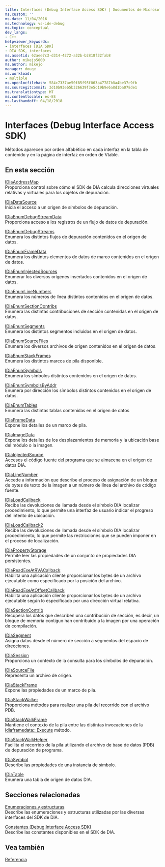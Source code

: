 ```yaml
---
title: Interfaces (Debug Interface Access SDK) | Documentos de Microsoft
ms.custom: ''
ms.date: 11/04/2016
ms.technology: vs-ide-debug
ms.topic: conceptual
dev_langs:
- C++
helpviewer_keywords:
- interfaces [DIA SDK]
- DIA SDK, interfaces
ms.assetid: 62aee7c3-d314-4272-a32b-b2818f32fab8
author: mikejo5000
ms.author: mikejo
manager: douge
ms.workload:
- multiple
ms.openlocfilehash: 584c7337ae50f85f95f063a47787b8a4be37c9fb
ms.sourcegitcommit: 3d10b93eb5b326639f3e5c19b9e6a8d1ba078de1
ms.translationtype: MT
ms.contentlocale: es-ES
ms.lasthandoff: 04/18/2018
---
```

# <a name="interfaces-debug-interface-access-sdk"></a>Interfaces (Debug Interface Access SDK)
Métodos aparecen por orden alfabético en cada interfaz en la tabla de contenido y en la página de interfaz en orden de Vtable.  
  
## <a name="in-this-section"></a>En esta sección  
 [IDiaAddressMap](../../debugger/debug-interface-access/idiaaddressmap.md)  
 Proporciona control sobre cómo el SDK de DIA calcula direcciones virtuales relativas y virtuales para los objetos de depuración.  
  
 [IDiaDataSource](../../debugger/debug-interface-access/idiadatasource.md)  
 Inicia el acceso a un origen de símbolos de depuración.  
  
 [IDiaEnumDebugStreamData](../../debugger/debug-interface-access/idiaenumdebugstreamdata.md)  
 Proporciona acceso a los registros de un flujo de datos de depuración.  
  
 [IDiaEnumDebugStreams](../../debugger/debug-interface-access/idiaenumdebugstreams.md)  
 Enumera los distintos flujos de depuración contenidos en el origen de datos.  
  
 [IDiaEnumFrameData](../../debugger/debug-interface-access/idiaenumframedata.md)  
 Enumera los distintos elementos de datos de marco contenidos en el origen de datos.  
  
 [IDiaEnumInjectedSources](../../debugger/debug-interface-access/idiaenuminjectedsources.md)  
 Enumerar los diversos orígenes insertados contenidos en el origen de datos.  
  
 [IDiaEnumLineNumbers](../../debugger/debug-interface-access/idiaenumlinenumbers.md)  
 Enumera los números de línea distintos contenidos en el origen de datos.  
  
 [IDiaEnumSectionContribs](../../debugger/debug-interface-access/idiaenumsectioncontribs.md)  
 Enumera las distintas contribuciones de sección contenidas en el origen de datos.  
  
 [IDiaEnumSegments](../../debugger/debug-interface-access/idiaenumsegments.md)  
 Enumera los distintos segmentos incluidos en el origen de datos.  
  
 [IDiaEnumSourceFiles](../../debugger/debug-interface-access/idiaenumsourcefiles.md)  
 Enumera los diversos archivos de origen contenidos en el origen de datos.  
  
 [IDiaEnumStackFrames](../../debugger/debug-interface-access/idiaenumstackframes.md)  
 Enumera los distintos marcos de pila disponible.  
  
 [IDiaEnumSymbols](../../debugger/debug-interface-access/idiaenumsymbols.md)  
 Enumera los símbolos distintos contenidos en el origen de datos.  
  
 [IDiaEnumSymbolsByAddr](../../debugger/debug-interface-access/idiaenumsymbolsbyaddr.md)  
 Enumera por dirección los símbolos distintos contenidos en el origen de datos.  
  
 [IDiaEnumTables](../../debugger/debug-interface-access/idiaenumtables.md)  
 Enumera las distintas tablas contenidas en el origen de datos.  
  
 [IDiaFrameData](../../debugger/debug-interface-access/idiaframedata.md)  
 Expone los detalles de un marco de pila.  
  
 [IDiaImageData](../../debugger/debug-interface-access/idiaimagedata.md)  
 Expone los detalles de los desplazamientos de memoria y la ubicación base del módulo o la imagen.  
  
 [IDiaInjectedSource](../../debugger/debug-interface-access/idiainjectedsource.md)  
 Accesos el código fuente del programa que se almacena en el origen de datos DIA.  
  
 [IDiaLineNumber](../../debugger/debug-interface-access/idialinenumber.md)  
 Accede a información que describe el proceso de asignación de un bloque de bytes de texto de la imagen a un número de línea del archivo de código fuente.  
  
 [IDiaLoadCallback](../../debugger/debug-interface-access/idialoadcallback.md)  
 Recibe las devoluciones de llamada desde el símbolo DIA localizar procedimiento, lo que permite una interfaz de usuario indicar el progreso del intento de ubicación.  
  
 [IDiaLoadCallback2](../../debugger/debug-interface-access/idialoadcallback2.md)  
 Recibe las devoluciones de llamada desde el símbolo DIA localizar procedimiento, lo que permite las restricciones que se pueden imponer en el proceso de localización.  
  
 [IDiaPropertyStorage](../../debugger/debug-interface-access/idiapropertystorage.md)  
 Permite leer las propiedades de un conjunto de propiedades DIA persistentes.  
  
 [IDiaReadExeAtRVACallback](../../debugger/debug-interface-access/idiareadexeatrvacallback.md)  
 Habilita una aplicación cliente proporcionar los bytes de un archivo ejecutable como especificado por la posición del archivo.  
  
 [IDiaReadExeAtOffsetCallback](../../debugger/debug-interface-access/idiareadexeatoffsetcallback.md)  
 Habilita una aplicación cliente proporcionar los bytes de un archivo ejecutable según lo especificado por una dirección virtual relativa.  
  
 [IDiaSectionContrib](../../debugger/debug-interface-access/idiasectioncontrib.md)  
 Recupera los datos que describen una contribución de sección, es decir, un bloque de memoria contiguo han contribuido a la imagen por una operación de compilación.  
  
 [IDiaSegment](../../debugger/debug-interface-access/idiasegment.md)  
 Asigna datos desde el número de sección a segmentos del espacio de direcciones.  
  
 [IDiaSession](../../debugger/debug-interface-access/idiasession.md)  
 Proporciona un contexto de la consulta para los símbolos de depuración.  
  
 [IDiaSourceFile](../../debugger/debug-interface-access/idiasourcefile.md)  
 Representa un archivo de origen.  
  
 [IDiaStackFrame](../../debugger/debug-interface-access/idiastackframe.md)  
 Expone las propiedades de un marco de pila.  
  
 [IDiaStackWalker](../../debugger/debug-interface-access/idiastackwalker.md)  
 Proporciona métodos para realizar una pila del recorrido con el archivo PDB.  
  
 [IDiaStackWalkFrame](../../debugger/debug-interface-access/idiastackwalkframe.md)  
 Mantiene el contexto de la pila entre las distintas invocaciones de la [idiaframedata:: Execute](../../debugger/debug-interface-access/idiaframedata-execute.md) método.  
  
 [IDiaStackWalkHelper](../../debugger/debug-interface-access/idiastackwalkhelper.md)  
 Facilita el recorrido de la pila utilizando el archivo de base de datos (PDB) de depuración de programa.  
  
 [IDiaSymbol](../../debugger/debug-interface-access/idiasymbol.md)  
 Describe las propiedades de una instancia de símbolo.  
  
 [IDiaTable](../../debugger/debug-interface-access/idiatable.md)  
 Enumera una tabla de origen de datos DIA.  
  
## <a name="related-sections"></a>Secciones relacionadas  
 [Enumeraciones y estructuras](../../debugger/debug-interface-access/enumerations-and-structures.md)  
 Describe las enumeraciones y estructuras utilizadas por las diversas interfaces del SDK de DIA.  
  
 [Constantes (Debug Interface Access SDK)](../../debugger/debug-interface-access/constants-debug-interface-access-sdk.md)  
 Describe las constantes disponibles en el SDK de DIA.  
  
## <a name="see-also"></a>Vea también  
 [Referencia](../../debugger/debug-interface-access/debug-interface-access-sdk-reference.md)